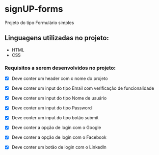 # signUP-forms

Projeto do tipo Formulário simples 

## Linguagens utilizadas no projeto:

- HTML 
- CSS
 

### Requisitos a serem desenvolvidos no projeto: 

- [x] Deve conter um header com o nome do projeto 

- [x] Deve conter um input do tipo Email com verificação de funcionalidade

- [x] Deve conter um input do tipo Nome de usuário

- [x] Deve conter um input do tipo Password

- [x] Deve conter um input do tipo botão submit

- [x] Deve conter a opção de login com o Google

- [x] Deve conter a opção de login com o Facebook 

- [x] Deve conter um botão de login com o LinkedIn
